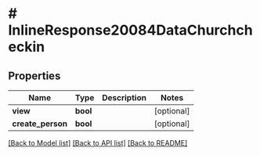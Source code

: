 # # InlineResponse20084DataChurchcheckin

## Properties

Name | Type | Description | Notes
------------ | ------------- | ------------- | -------------
**view** | **bool** |  | [optional]
**create_person** | **bool** |  | [optional]

[[Back to Model list]](../../README.md#models) [[Back to API list]](../../README.md#endpoints) [[Back to README]](../../README.md)
